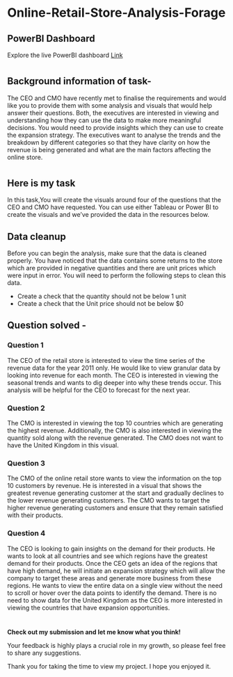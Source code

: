 # Online-Retail-Store-Analysis-Forage
## PowerBI Dashboard 
Explore the live PowerBI dashboard [Link](https://app.powerbi.com/view?r=eyJrIjoiNGQyZGM1Y2YtOTUzZC00NTU5LWJmN2QtOWJmYzFjZGMzZWVjIiwidCI6ImM2ZTU0OWIzLTVmNDUtNDAzMi1hYWU5LWQ0MjQ0ZGM1YjJjNCJ9)

#
## Background information of task-

The CEO and CMO have recently met to finalise the requirements and would like you to provide them with some analysis and visuals that would help answer their questions. Both, the executives are interested in viewing and understanding how they can use the data to make more meaningful decisions. You would need to provide insights which they can use to create the expansion strategy. The executives want to analyse the trends and the breakdown by different categories so that they have clarity on how the revenue is being generated and what are the main factors affecting the online store.

#
## Here is my task
In this task,You will create the visuals around four of the questions that the CEO and CMO have requested. You can use either Tableau or Power BI to create the visuals and we’ve provided the data in the resources below. 

## Data cleanup 
﻿Before you can begin the analysis, make sure that the data is cleaned properly. You have noticed that the data contains some returns to the store which are provided in negative quantities and there are unit prices which were input in error. You will need to perform the following steps to clean this data.

 * Create a check that the quantity should not be below 1 unit
 * Create a check that the Unit price should not be below $0

## Question solved -

### Question 1
The CEO of the retail store is interested to view the time series of the revenue data for the year 2011 only. He would like to view granular data by looking into revenue for each month. The CEO is interested in viewing the seasonal trends and wants to dig deeper into why these trends occur. This analysis will be helpful for the CEO to forecast for the next year.

### Question 2
The CMO is interested in viewing the top 10 countries which are generating the highest revenue. Additionally, the CMO is also interested in viewing the quantity sold along with the revenue generated. The CMO does not want to have the United Kingdom in this visual.

### Question 3
The CMO of the online retail store wants to view the information on the top 10 customers by revenue. He is interested in a visual that shows the greatest revenue generating customer at the start and gradually declines to the lower revenue generating customers. The CMO wants to target the higher revenue generating customers and ensure that they remain satisfied with their products.

### Question 4
The CEO is looking to gain insights on the demand for their products. He wants to look at all countries and see which regions have the greatest demand for their products. Once the CEO gets an idea of the regions that have high demand, he will initiate an expansion strategy which will allow the company to target these areas and generate more business from these regions. He wants to view the entire data on a single view without the need to scroll or hover over the data points to identify the demand. There is no need to show data for the United Kingdom as the CEO is more interested in viewing the countries that have expansion opportunities.

#

**Check out my submission and let me know what you think!**

Your feedback is highly plays a crucial role in my growth, so please feel free to share any suggestions.

Thank you for taking the time to view my project. I hope you enjoyed it.

#
